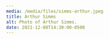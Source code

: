 ```yaml
---
media: /media/files/simms-arthur.jpeg
title: Arthur Simms
alt: Photo of Arthur Simms.
date: 2021-12-08T14:30:00-0500
---
```

